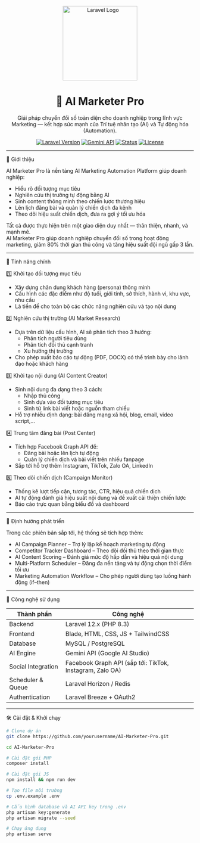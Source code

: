 <p align="center">
  <a href="https://github.com/yourusername/AI-Marketer-Pro" target="_blank">
    <img src="https://raw.githubusercontent.com/laravel/art/master/logo-lockup/5%20SVG/2%20CMYK/1%20Full%20Color/laravel-logolockup-cmyk-red.svg" width="200" alt="Laravel Logo">
  </a>
</p>

<h1 align="center">🤖 AI Marketer Pro</h1>

<p align="center">
  Giải pháp chuyển đổi số toàn diện cho doanh nghiệp trong lĩnh vực Marketing — kết hợp sức mạnh của Trí tuệ nhân tạo (AI) và Tự động hóa (Automation).
</p>

<p align="center">
  <a href="#"><img src="https://img.shields.io/badge/Laravel-12.x-red" alt="Laravel Version"></a>
  <a href="#"><img src="https://img.shields.io/badge/AI-Gemini%20API-blue" alt="Gemini API"></a>
  <a href="#"><img src="https://img.shields.io/badge/Status-In%20Development-yellow" alt="Status"></a>
  <a href="#"><img src="https://img.shields.io/badge/License-MIT-green" alt="License"></a>
</p>

---

🚀 Giới thiệu

AI Marketer Pro là nền tảng AI Marketing Automation Platform giúp doanh nghiệp:
- Hiểu rõ đối tượng mục tiêu
- Nghiên cứu thị trường tự động bằng AI
- Sinh content thông minh theo chiến lược thương hiệu
- Lên lịch đăng bài và quản lý chiến dịch đa kênh
- Theo dõi hiệu suất chiến dịch, đưa ra gợi ý tối ưu hóa

Tất cả được thực hiện trên một giao diện duy nhất — thân thiện, nhanh, và mạnh mẽ.  
AI Marketer Pro giúp doanh nghiệp chuyển đổi số trong hoạt động marketing, giảm 80% thời gian thủ công và tăng hiệu suất đội ngũ gấp 3 lần.

---

🧩 Tính năng chính

1️⃣ Khởi tạo đối tượng mục tiêu
- Xây dựng chân dung khách hàng (persona) thông minh  
- Cấu hình các đặc điểm như độ tuổi, giới tính, sở thích, hành vi, khu vực, nhu cầu  
- Là tiền đề cho toàn bộ các chức năng nghiên cứu và tạo nội dung

2️⃣ Nghiên cứu thị trường (AI Market Research)
- Dựa trên dữ liệu cấu hình, AI sẽ phân tích theo 3 hướng:
  - Phân tích người tiêu dùng  
  - Phân tích đối thủ cạnh tranh  
  - Xu hướng thị trường
- Cho phép xuất báo cáo tự động (PDF, DOCX) có thể trình bày cho lãnh đạo hoặc khách hàng

3️⃣ Khởi tạo nội dung (AI Content Creator)
- Sinh nội dung đa dạng theo 3 cách:
  - Nhập thủ công
  - Sinh dựa vào đối tượng mục tiêu
  - Sinh từ link bài viết hoặc nguồn tham chiếu  
- Hỗ trợ nhiều định dạng: bài đăng mạng xã hội, blog, email, video script,...

4️⃣ Trung tâm đăng bài (Post Center)
- Tích hợp Facebook Graph API để:
  - Đăng bài hoặc lên lịch tự động  
  - Quản lý chiến dịch và bài viết trên nhiều fanpage  
- Sắp tới hỗ trợ thêm Instagram, TikTok, Zalo OA, LinkedIn

5️⃣ Theo dõi chiến dịch (Campaign Monitor)
- Thống kê lượt tiếp cận, tương tác, CTR, hiệu quả chiến dịch  
- AI tự động đánh giá hiệu suất nội dung và đề xuất cải thiện chiến lược  
- Báo cáo trực quan bằng biểu đồ và dashboard

---

🧠 Định hướng phát triển

Trong các phiên bản sắp tới, hệ thống sẽ tích hợp thêm:
- AI Campaign Planner – Trợ lý lập kế hoạch marketing tự động  
- Competitor Tracker Dashboard – Theo dõi đối thủ theo thời gian thực  
- AI Content Scoring – Đánh giá mức độ hấp dẫn và hiệu quả nội dung  
- Multi-Platform Scheduler – Đăng đa nền tảng và tự động chọn thời điểm tối ưu  
- Marketing Automation Workflow – Cho phép người dùng tạo luồng hành động (if–then)

---

🧱 Công nghệ sử dụng

| Thành phần | Công nghệ |
|-------------|------------|
| Backend | Laravel 12.x (PHP 8.3) |
| Frontend | Blade, HTML, CSS, JS + TailwindCSS |
| Database | MySQL / PostgreSQL |
| AI Engine | Gemini API (Google AI Studio) |
| Social Integration | Facebook Graph API (sắp tới: TikTok, Instagram, Zalo OA) |
| Scheduler & Queue | Laravel Horizon / Redis |
| Authentication | Laravel Breeze + OAuth2 |

---

🛠️ Cài đặt & Khởi chạy

```bash
# Clone dự án
git clone https://github.com/yourusername/AI-Marketer-Pro.git

cd AI-Marketer-Pro

# Cài đặt gói PHP
composer install

# Cài đặt gói JS
npm install && npm run dev

# Tạo file môi trường
cp .env.example .env

# Cấu hình database và AI API key trong .env
php artisan key:generate
php artisan migrate --seed

# Chạy ứng dụng
php artisan serve
